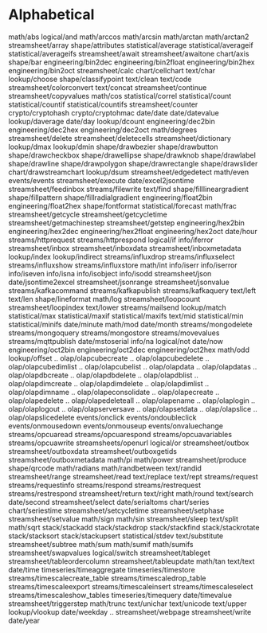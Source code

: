 # Alphabetical

<div class="toctree">

math/abs logical/and math/arccos math/arcsin math/arctan math/arctan2
streamsheet/array shape/attributes statistical/average
statistical/averageif statistical/averageifs streamsheet/await
streamsheet/awaitone chart/axis shape/bar engineering/bin2dec
engineering/bin2float engineering/bin2hex engineering/bin2oct
streamsheet/calc chart/cellchart text/char lookup/choose
shape/classifypoint text/clean text/code streamsheet/colorconvert
text/concat streamsheet/continue streamsheet/copyvalues math/cos
statistical/correl statistical/count statistical/countif
statistical/countifs streamsheet/counter crypto/cryptohash
crypto/cryptohmac date/date date/datevalue lookup/daverage date/day
lookup/dcount engineering/dec2bin engineering/dec2hex
engineering/dec2oct math/degrees streamsheet/delete
streamsheet/deletecells streamsheet/dictionary lookup/dmax lookup/dmin
shape/drawbezier shape/drawbutton shape/drawcheckbox shape/drawellipse
shape/drawknob shape/drawlabel shape/drawline shape/drawpolygon
shape/drawrectangle shape/drawslider chart/drawstreamchart lookup/dsum
streamsheet/edgedetect math/even events/events streamsheet/execute
date/excel2jsontime streamsheet/feedinbox streams/filewrite text/find
shape/filllineargradient shape/fillpattern shape/fillradialgradient
engineering/float2bin engineering/float2hex shape/fontformat
statistical/forecast math/frac streamsheet/getcycle
streamsheet/getcycletime streamsheet/getmachinestep streamsheet/getstep
engineering/hex2bin engineering/hex2dec engineering/hex2float
engineering/hex2oct date/hour streams/httprequest streams/httprespond
logical/if info/iferror streamsheet/inbox streamsheet/inboxdata
streamsheet/inboxmetadata lookup/index lookup/indirect
streams/influxdrop streams/influxselect streams/influxshow
streams/influxstore math/int info/iserr info/iserror info/iseven
info/isna info/isobject info/isodd streamsheet/json date/jsontime2excel
streamsheet/jsonrange streamsheet/jsonvalue streams/kafkacommand
streams/kafkapublish streams/kafkaquery text/left text/len
shape/lineformat math/log streamsheet/loopcount streamsheet/loopindex
text/lower streams/mailsend lookup/match statistical/max
statistical/maxif statistical/maxifs text/mid statistical/min
statistical/minifs date/minute math/mod date/month streams/mongodelete
streams/mongoquery streams/mongostore streams/movevalues
streams/mqttpublish date/mstoserial info/na logical/not date/now
engineering/oct2bin engineering/oct2dec engineering/oct2hex math/odd
lookup/offset .. olap/olapcubecreate .. olap/olapcubedelete ..
olap/olapcubedimlist .. olap/olapcubelist .. olap/olapdata ..
olap/olapdatas .. olap/olapdbcreate .. olap/olapdbdelete ..
olap/olapdblist .. olap/olapdimcreate .. olap/olapdimdelete ..
olap/olapdimlist .. olap/olapdimname .. olap/olapeconsolidate ..
olap/olapecreate .. olap/olapedelete .. olap/olapedeleteall ..
olap/olapename .. olap/olaplogin .. olap/olaplogout ..
olap/olapserversave .. olap/olapsetdata .. olap/olapslice ..
olap/olapslicedelete events/onclick events/ondoubleclick
events/onmousedown events/onmouseup events/onvaluechange
streams/opcuaread streams/opcuarespond streams/opcuavariables
streams/opcuawrite streamsheets/openurl logical/or streamsheet/outbox
streamsheet/outboxdata streamsheet/outboxgetids
streamsheet/outboxmetadata math/pi math/power streamsheet/produce
shape/qrcode math/radians math/randbetween text/randid streamsheet/range
streamsheet/read text/replace text/rept streams/request
streams/requestinfo streams/respond streams/restrequest
streams/restrespond streamsheet/return text/right math/round text/search
date/second streamsheet/select date/serialtoms chart/series
chart/seriestime streamsheet/setcycletime streamsheet/setphase
streamsheet/setvalue math/sign math/sin streamsheet/sleep text/split
math/sqrt stack/stackadd stack/stackdrop stack/stackfind
stack/stackrotate stack/stacksort stack/stackupsert statistical/stdev
text/substitute streamsheet/subtree math/sum math/sumif math/sumifs
streamsheet/swapvalues logical/switch streamsheet/tableget
streamsheet/tableordercolumn streamsheet/tableupdate math/tan text/text
date/time timeseries/timeaggregate timeseries/timestore
streams/timescalecreate\_table streams/timescaledrop\_table
streams/timescaleexport streams/timescaleinsert streams/timescaleselect
streams/timescaleshow\_tables timeseries/timequery date/timevalue
streamsheet/triggerstep math/trunc text/unichar text/unicode text/upper
lookup/vlookup date/weekday .. streamsheet/webpage streamsheet/write
date/year

</div>
